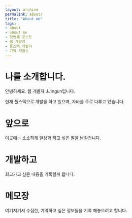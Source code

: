 ```yaml
---
layout: archive
permalink: about/
title: "About me"
tags:
- about
- about me
- 첫번째 포스트
- 웹 개발자
- 풀스택 개발자
- 기억 저장소
---
```


# 나를 소개합니다.
안녕하세요. 웹 개발자 JJingun입니다.

현재 풀스택으로 개발을 하고 있으며, 자바를 주로 다루고 있습니다.

# 앞으로
이곳에는 소소하게 일상과 하고 싶은 말을 남길겁니다.

# 개발하고
회고가고 싶은 내용을 기록할까 합니다.

# 메모장
여기저기서 수집한, 기억하고 싶은 정보들을 기록 해놓으려고 합니다.
